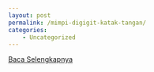 ```yaml
---
layout: post
permalink: /mimpi-digigit-katak-tangan/
categories:
    - Uncategorized
---
```


[Baca Selengkapnya](/03)